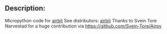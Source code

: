 

## Description:
Micropython code for <a href="https://www.airbit.no">airbit</a>
See distributors:  <a href="https://www.makekit.no/findreseller">airbit</a>
Thanks to Svein Tore Narvestad for a huge contribution via https://github.com/Svein-Tore/Airpy
